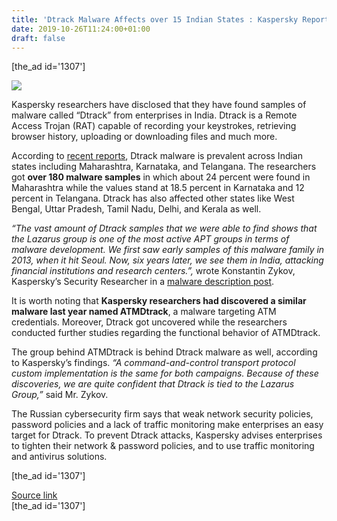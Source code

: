 ```yaml
---
title: 'Dtrack Malware Affects over 15 Indian States : Kaspersky Report'
date: 2019-10-26T11:24:00+01:00
draft: false
---
```


\[the\_ad id='1307'\]  
  

  
  
![](https://beebom.com/wp-content/uploads/2019/07/Malware-shutterstock-website.jpg)

Kaspersky researchers have disclosed that they have found samples of malware called “Dtrack” from enterprises in India. Dtrack is a Remote Access Trojan (RAT) capable of recording your keystrokes, retrieving browser history, uploading or downloading files and much more.  

According to [recent reports](https://in.mashable.com/tech/7790/over-15-indian-states-have-been-infected-by-the-dtrack-malware-kaspersky-report), Dtrack malware is prevalent across Indian states including Maharashtra, Karnataka, and Telangana. The researchers got **over 180 malware samples** in which about 24 percent were found in Maharashtra while the values stand at 18.5 percent in Karnataka and 12 percent in Telangana. Dtrack has also affected other states like West Bengal, Uttar Pradesh, Tamil Nadu, Delhi, and Kerala as well.  

_“The vast amount of Dtrack samples that we were able to find shows that the Lazarus group is one of the most active APT groups in terms of malware development. We first saw early samples of this malware family in 2013, when it hit Seoul. Now, six years later, we see them in India, attacking financial institutions and research centers.”,_ wrote Konstantin Zykov, Kaspersky’s Security Researcher in a [malware description post](https://securelist.com/my-name-is-dtrack/93338/).  

It is worth noting that **Kaspersky researchers had discovered a similar malware last year named ATMDtrack**, a malware targeting ATM credentials. Moreover, Dtrack got uncovered while the researchers conducted further studies regarding the functional behavior of ATMDtrack.  

The group behind ATMDtrack is behind Dtrack malware as well, according to Kaspersky’s findings. _“A command-and-control transport protocol custom implementation is the same for both campaigns. Because of these discoveries, we are quite confident that Dtrack is tied to the Lazarus Group,”_ said Mr. Zykov.  

The Russian cybersecurity firm says that weak network security policies, password policies and a lack of traffic monitoring make enterprises an easy target for Dtrack. To prevent Dtrack attacks, Kaspersky advises enterprises to tighten their network & password policies, and to use traffic monitoring and antivirus solutions.  

  
\[the\_ad id='1307'\]  
  
[Source link](https://beebom.com/dtrack-malware-affected-15-indian-states/)  
\[the\_ad id='1307'\]